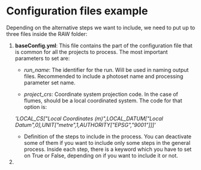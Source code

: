 # Configuration files example

Depending on the alternative steps we want to include, we need to put up to three files inside the RAW folder:

1. **baseConfig.yml**: This file contains the part of the configuration file that is common for all the projects to process. The most important parameters to set are:

	-	*run_name*: The identifier for the run. Will be used in naming output files. Recommended to include a photoset name and processing parameter set name.

	- *project_crs*: Coordinate system projection code. In the case of flumes, should be a local coordinated system. The code for that option is: 

	*'LOCAL_CS["Local Coordinates (m)",LOCAL_DATUM["Local Datum",0],UNIT["metre",1,AUTHORITY["EPSG","9001"]]]'*

	- Definition of the steps to include in the process. You can deactivate some of them if you want to include only some steps in the general process. Inside each step, there is a keyword which you have to set on True or False, depending on if you want to include it or not.

2. 